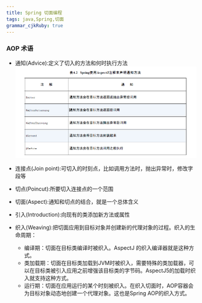 ```yaml
---
title: Spring 切面编程
tags: java,Spring,切面
grammar_cjkRuby: true
---
```


### AOP 术语

- 通知(Advice):定义了切入的方法和何时执行方法
	![通知的5中方式][1]
- 连接点(Join point):可切入的时刻点，比如调用方法时，抛出异常时，修改字段等
- 切点(Poincut):所要切入连接点的一个范围
- 切面(Aspect):通知和切点的结合，就是一个总体含义
- 引入(Introduction):向现有的类添加新方法或属性
- 织入(Weaving):把切面应用到目标对象并创建新的代理对象的过程。织入的生命周期：
	- 编译期：切面在目标类编译时被织入。AspectJ 的织入编译器就是这种方式。
	- 类加载期：切面在目标类加载到JVM时被织入，需要特殊的类加载器，可以在目标类被引入应用之前增强该目标类的字节码。AspectJ5的加载时织入就支持这种方式。
	- 运行期：切面在应用运行的某个时刻被织入。在织入切面时，AOP容器会为目标对象动态地创建一个代理对象。这也是Spring AOP的织入方式。


  [1]: https://www.github.com/COBSNAN/ImageHub/raw/master/QQ%E6%88%AA%E5%9B%BE20170606082814.png "QQ截图20170606082814"